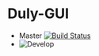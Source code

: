 # Duly-GUI
- Master [![Build Status](https://travis-ci.com/Nicolas-Constanty/Duly-GUI.svg?token=nS1bLRrsrvVj2arQnySY&branch=master)](https://travis-ci.com/Nicolas-Constanty/Duly-GUI)
- ![Develop](https://circleci.com/gh/Nicolas-Constanty/Duly-GUI/tree/develop.svg?style=shield&circle-token=8efe136465c22c6ebdc99f33f34bb7e702539ec9)
